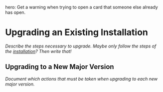 hero: Get a warning when trying to open a card that someone else already has open.

# Upgrading an Existing Installation

*Describe the steps necessary to upgrade. Maybe only follow the steps of the [installation](installation.md)? Then write that!*

## Upgrading to a New Major Version

*Document which actions that must be taken when upgrading to each new major version.*